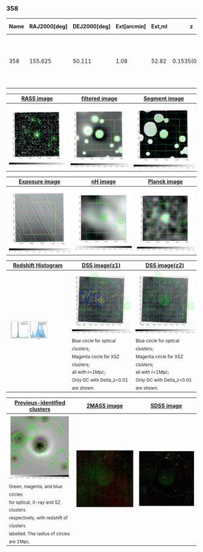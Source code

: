 <div STYLE="page-break-after: always;"></div>

### 358

|Name|RAJ2000[deg]|DEJ2000[deg] |Ext[arcmin]| Ext,ml | z | z_src| C|GC(XSZ,Delta_z<0.01)| GC(OPT,Delta_z<0.01)|GC| R_sig[arcmin] | R500[arcmin] | R500[Mpc]| CRsig[c/s] | CR500[c/s] |L500[1E44 erg/s]|F500[1E-12 erg/s/cm^2]| M500[1E14 Msun]|Tx[keV]|Cnt_sig|Beta|Rc[arcmin]|Comment|Alias|
|---|---|---|---|---|---|------|---|--------|---------|----------|---|---|---|---|---|---|---|---|---|---|---|---|---|---|
|358| 155.625| 50.111| 1.08| 52.82| 0.1535(0.007)| z1, z_xsz| B| F20, MCXC, PSZ2, SPI, Tar, XB| A, C, N, RM, W| A, C, F20, MCXC, N, PSZ2, SPI, Tar, W, XB| 15.138| 7.098| 1.135| 0.320(0.035)| 0.294(0.032)| 3.909(0.212)| 6.107(0.331)| 4.83(0.13)| 5.94(0.10)| 171.0| 0.899(-0.102+0.071)| 2.975(-0.475+0.336)| -| k040|

|[RASS image](../image/358/358_img.pdf)|[filtered image](../image/358/358_fil.pdf)|[Segment image](../image/358/358_seg.pdf)|
|-------------------|--------------------|-------------------|
| <img src="../image/358/358_img.png" width="300">  | <img src="../image/358/358_fil.png" width="300">   | <img src="../image/358/358_seg.png" width="300">  |

|[Exposure image](../image/358/358_mex.pdf)| [nH image](../image/358/358_nh.pdf)| [Planck image](../image/358/358_p.pdf)|
|-------------------|--------------------|-------------------|
|<img src="../image/358/358_mex.png" width="300">   | <img src="../image/358/358_nh.png" width="300">    | <img src="../image/358/358_p.png" width="300"> |

|[Redshift Histogram](../image/358/358_zg.pdf) | [DSS image(z1)](../image/358/358_dss_z1.pdf)      |  [DSS image(z2)](../image/358/358_dss_z2.pdf)    |
|-------------------|--------------------|-------------------|
|<img src="../image/358/358_zg.png" width="300"> |<img src="../image/358/358_dss_z1.png" width="300"> <sub><br>Blue circle for optical clusters; <br>Magenta circle for XSZ clusters; <br>all with r=1Mpc; <br>Only GC with Delta_z<0.01 are shown. </sub>| <img src="../image/358/358_dss_z2.png" width="300"><sub><br>Blue circle for optical clusters; <br>Magenta circle for XSZ clusters; <br>all with r=1Mpc; <br>Only GC with Delta_z<0.01 are shown. </sub> |

|[Previous-identified clusters](../image/358/358_gc.pdf) | [2MASS image](../image/358/358_2mass.pdf)      |[SDSS image](../image/358/358_sdss.pdf)   |
|-------------------|-------------------|-------------------|
|<img src=../image/358/358_gc.png width="300"> <br><sub>Green, magenta, and blue circles <br>for optical, X-ray and SZ clusters <br>respectively, with redshift of clusters <br>labelled. The radius of circles <br>are 1Mpc.</sub>|<img src="../image/358/358_2mass.png" width="300">  | <img src="../image/358/358_sdss.png" width="300">  |




